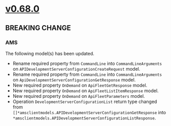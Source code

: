 # [v0.68.0]

## BREAKING CHANGE

### AMS

The following model(s) has been updated.

- Rename required property from `CommandLine` into `CommandLineArguments` on `APIDevelopmentServerConfigurationCreateRequest` model.
- Rename required property from `CommandLine` into `CommandLineArguments` on `ApiDevelopmentServerConfigurationGetResponse` model.
- New required property `OnDemand` on `ApiFleetGetResponse` model.
- New required property `OnDemand` on `ApiFleetListItemResponse` model.
- New required property `OnDemand` on `ApiFleetParameters` model.
- Operation `DevelopmentServerConfigurationList` return type changed from `[]*amsclientmodels.APIDevelopmentServerConfigurationGetResponse` into `*amsclientmodels.APIDevelopmentServerConfigurationListResponse`.


[v0.68.0]: https://github.com/AccelByte/accelbyte-go-sdk/compare/v0.67.0..v0.68.0